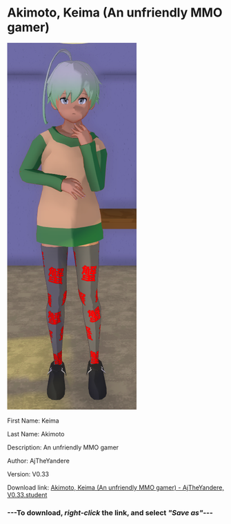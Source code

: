 # Akimoto, Keima (An unfriendly MMO gamer)

<img src = "https://raw.githubusercontent.com/Arbiter1223/Daigaku-Gurashi-Custom-Students/master/Students/Files/Akimoto%2C%20Keima%20(An%20unfriendly%20MMO%20gamer).png">

First Name: Keima

Last Name: Akimoto

Description: An unfriendly MMO gamer

Author: AjTheYandere

Version: V0.33

Download link: <a href="https://raw.githubusercontent.com/Arbiter1223/Daigaku-Gurashi-Custom-Students/master/Students/Files/Akimoto%2C%20Keima%20(An%20unfriendly%20MMO%20gamer)%20-%20AjTheYandere%2C%20V0.33.student">Akimoto, Keima (An unfriendly MMO gamer) - AjTheYandere, V0.33.student</a>

### ---**To download, _right-click_ the link, and select _"Save as"_**---
